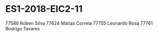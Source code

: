# ES1-2018-EIC2-11
77586 Rúben Silva
77624 Matias Correia
77755 Leonardo Rosa
77761 Rodrigo Tavares

